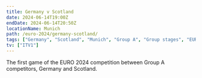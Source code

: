 ```yaml
---
title: Germany v Scotland
date: 2024-06-14T19:00Z
endDate: 2024-06-14T20:50Z
locationName: Munich
path: /euro-2024/germany-scotland/
tags: ["Germany", "Scotland", "Munich", "Group A", "Group stages", "EURO 2024"]
tv: ["ITV1"]
---
```


The first game of the EURO 2024 competition between Group A competitors, Germany and Scotland.
